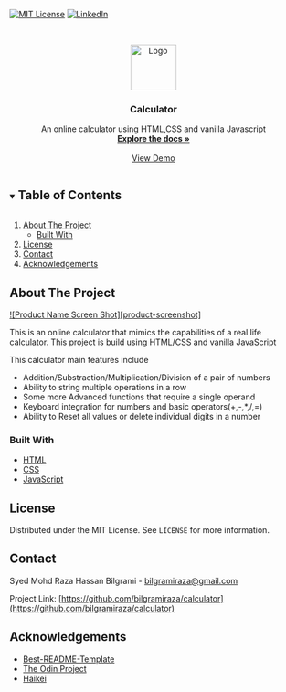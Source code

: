 [![MIT License][license-shield]][license-url]
[![LinkedIn][linkedin-shield]][linkedin-url]



<!-- PROJECT LOGO -->
<br />
<p align="center">
  <a href="https://github.com/bilgramiraza/calculator">
    <img src="images/logo.png" alt="Logo" width="80" height="80">
  </a>

  <h3 align="center">Calculator</h3>

  <p align="center">
    An online calculator using HTML,CSS and vanilla Javascript
    <br />
    <a href="https://github.com/bilgramiraza/calculator"><strong>Explore the docs »</strong></a>
    <br />
    <br />
    <a href="https://bilgramiraza.github.io/calculator/">View Demo</a>
  </p>
</p>


<!-- TABLE OF CONTENTS -->
<details open="open">
  <summary><h2 style="display: inline-block">Table of Contents</h2></summary>
  <ol>
    <li>
      <a href="#about-the-project">About The Project</a>
      <ul>
        <li><a href="#built-with">Built With</a></li>
      </ul>
    </li>
    <li><a href="#license">License</a></li>
    <li><a href="#contact">Contact</a></li>
    <li><a href="#acknowledgements">Acknowledgements</a></li>
  </ol>
</details>



<!-- ABOUT THE PROJECT -->
## About The Project

[![Product Name Screen Shot][product-screenshot]](https://example.com)

This is an online calculator that mimics the capabilities of a real life calculator. This project is build using HTML/CSS and vanilla JavaScript

This calculator main features include
* Addition/Substraction/Multiplication/Division of a pair of numbers
* Ability to string multiple operations in a row
* Some more Advanced functions that require a single operand
* Keyboard integration for numbers and basic operators(+,-,*,/,=)
* Ability to Reset all values or delete individual digits in a number


### Built With

* [HTML](https://developer.mozilla.org/en-US/docs/Web/HTML)
* [CSS](https://developer.mozilla.org/en-US/docs/Web/CSS)
* [JavaScript](https://developer.mozilla.org/en-US/docs/Web/JavaScript)

<!-- LICENSE -->
## License

Distributed under the MIT License. See `LICENSE` for more information.


<!-- CONTACT -->
## Contact

Syed Mohd Raza Hassan Bilgrami  - bilgramiraza@gmail.com

Project Link: [https://github.com/bilgramiraza/calculator](https://github.com/bilgramiraza/calculator)



<!-- ACKNOWLEDGEMENTS -->
## Acknowledgements

* [Best-README-Template](https://github.com/othneildrew/Best-README-Template)
* [The Odin Project](https://www.theodinproject.com/)
* [Haikei](https://app.haikei.app/)





<!-- MARKDOWN LINKS & IMAGES -->
<!-- https://www.markdownguide.org/basic-syntax/#reference-style-links -->
[license-shield]: https://img.shields.io/github/license/bilgramiraza/repo.svg?style=for-the-badge
[license-url]: https://github.com/bilgramiraza/calculator/blob/master/LICENSE.txt
[linkedin-shield]: https://img.shields.io/badge/-LinkedIn-black.svg?style=for-the-badge&logo=linkedin&colorB=555
[linkedin-url]: https://www.linkedin.com/in/bilgramiraza